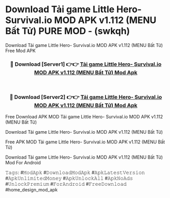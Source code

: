 # Download Tải game Little Hero- Survival.io MOD APK v1.112 (MENU Bất Tử) PURE MOD - (swkqh)
Download Tải game Little Hero- Survival.io MOD APK v1.112 (MENU Bất Tử) Free Mod APK

<div align="center">
<h3>🔴 Download [Server1] 👉👉 <a href="https://apk-comot.site?title=Tải_game_Little_Hero-_Survival.io_MOD_APK_v1.112_(MENU_Bất_Tử)">Tải game Little Hero- Survival.io MOD APK v1.112 (MENU Bất Tử) Mod Apk</a></h3><br>

<h3>🔴 Download [Server2] 👉👉 <a href="https://apk-comot.site?title=Tải_game_Little_Hero-_Survival.io_MOD_APK_v1.112_(MENU_Bất_Tử)">Tải game Little Hero- Survival.io MOD APK v1.112 (MENU Bất Tử) Mod Apk</a></h3>
</div>


Free Download APK MOD Tải game Little Hero- Survival.io MOD APK v1.112 (MENU Bất Tử)

Download Tải game Little Hero- Survival.io MOD APK v1.112 (MENU Bất Tử) 

Free APK MOD Tải game Little Hero- Survival.io MOD APK v1.112 (MENU Bất Tử) 

Download Tải game Little Hero- Survival.io MOD APK v1.112 (MENU Bất Tử) Mod For Android

𝚃𝚊𝚐𝚜: #𝙼𝚘𝚍𝙰𝚙𝚔 #𝙳𝚘𝚠𝚗𝚕𝚘𝚊𝚍𝙼𝚘𝚍𝙰𝚙𝚔 #𝙰𝚙𝚔𝙻𝚊𝚝𝚎𝚜𝚝𝚅𝚎𝚛𝚜𝚒𝚘𝚗 #𝙰𝚙𝚔𝚄𝚗𝚕𝚒𝚖𝚒𝚝𝚎𝚍𝙼𝚘𝚗𝚎𝚢 #𝙰𝚙𝚔𝚄𝚗𝚕𝚘𝚌𝚔𝙰𝚕𝚕 #𝙰𝚙𝚔𝙽𝚘𝙰𝚍𝚜 #𝚄𝚗𝚕𝚘𝚌𝚔𝙿𝚛𝚎𝚖𝚒𝚞𝚖 #𝙵𝚘𝚛𝙰𝚗𝚍𝚛𝚘𝚒𝚍 #𝙵𝚛𝚎𝚎𝙳𝚘𝚠𝚗𝚕𝚘𝚊𝚍 #home_design_mod_apk